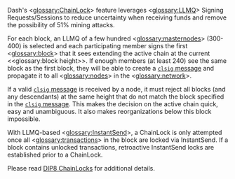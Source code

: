 Dash's <<glossary:ChainLock>> feature leverages <<glossary:LLMQ>> Signing Requests/Sessions to reduce uncertainty when receiving funds and remove the possibility of 51% mining attacks.

For each block, an LLMQ of a few hundred <<glossary:masternodes>> (300-400) is selected and each participating member signs the first <<glossary:block>> that it sees extending the active chain at the current <<glossary:block height>>. If enough members (at least 240) see the same block as the first block, they will be able to create a [`clsig` message](core-ref-p2p-network-instantsend-messages#clsig) and propagate it to all <<glossary:nodes>> in the <<glossary:network>>.

If a valid [`clsig` message](core-ref-p2p-network-instantsend-messages#clsig) is received by a node, it must reject all blocks (and any descendants) at the same height that do not match the block specified in the [`clsig` message](core-ref-p2p-network-instantsend-messages#clsig). This makes the decision on the active chain quick, easy and unambiguous. It also makes reorganizations below this block impossible.

With LLMQ-based <<glossary:InstantSend>>, a ChainLock is only attempted once all <<glossary:transactions>> in the block are locked via InstantSend. If a block contains unlocked transactions, retroactive InstantSend locks are established prior to a ChainLock.

Please read [DIP8 ChainLocks](https://github.com/dashpay/dips/blob/master/dip-0008.md) for additional details.